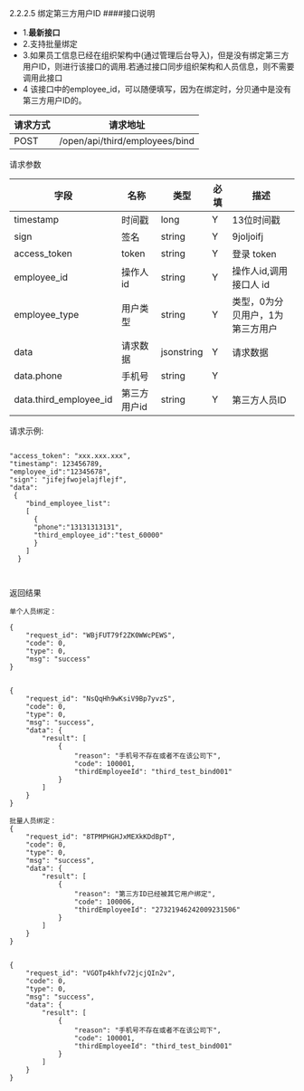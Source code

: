 2.2.2.5 绑定第三方用户ID
####接口说明
- 1.**最新接口**
- 2.支持批量绑定
- 3.如果员工信息已经在组织架构中(通过管理后台导入)，但是没有绑定第三方用户ID，则进行该接口的调用.若通过接口同步组织架构和人员信息，则不需要调用此接口
- 4 该接口中的employee_id，可以随便填写，因为在绑定时，分贝通中是没有第三方用户ID的。

请求方式|请求地址
----|---
POST|/open/api/third/employees/bind

请求参数

字段|名称|类型|必填|描述
-----|-----|----|----|----
timestamp|时间戳 |long |Y|13位时间戳
sign|签名 |string |Y|9joljoifj
access\_token|token | string |Y|登录 token
employee\_id| 操作人id|string |Y|操作人id,调用接口人 id
employee\_type| 用户类型|string|Y|类型，0为分贝用户，1为第三方用户
data |请求数据| jsonstring |Y|请求数据
data.phone|手机号|string|Y
data.third\_employee\_id|第三方用户id| string |Y|第三方人员ID







请求示例:
```
"access_token": "xxx.xxx.xxx","timestamp": 123456789,"employee_id":"12345678","sign": "jifejfwojelajflejf","data": {
    "bind_employee_list":
    [
      {
      "phone":"13131313131",
      "third_employee_id":"test_60000"
      }
    ]
  }


```

返回结果

```
单个人员绑定：

{
    "request_id": "WBjFUT79f2ZK0WWcPEWS",
    "code": 0,
    "type": 0,
    "msg": "success"
}


{
    "request_id": "NsQqHh9wKsiV9Bp7yvzS",
    "code": 0,
    "type": 0,
    "msg": "success",
    "data": {
        "result": [
            {
                "reason": "手机号不存在或者不在该公司下",
                "code": 100001,
                "thirdEmployeeId": "third_test_bind001"
            }
        ]
    }
}

批量人员绑定：
{
    "request_id": "8TPMPHGHJxMEXkKDdBpT",
    "code": 0,
    "type": 0,
    "msg": "success",
    "data": {
        "result": [
            {
                "reason": "第三方ID已经被其它用户绑定",
                "code": 100006,
                "thirdEmployeeId": "27321946242009231506"
            }
        ]
    }
}


{
    "request_id": "VGOTp4khfv72jcjQIn2v",
    "code": 0,
    "type": 0,
    "msg": "success",
    "data": {
        "result": [
            {
                "reason": "手机号不存在或者不在该公司下",
                "code": 100001,
                "thirdEmployeeId": "third_test_bind001"
            }
        ]
    }
}

```






